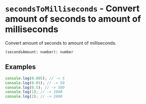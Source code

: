 # `secondsToMilliseconds` - Convert amount of seconds to amount of milliseconds

Convert amount of seconds to amount of milliseconds.

```
(secondsAmount: number): number
```


## Examples

```typescript
console.log(0.005); // -> 5
console.log(0.05); // -> 50
console.log(0.5); // -> 500
console.log(1); // -> 1000
console.log(2); // -> 2000 
```

